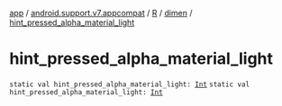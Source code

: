 [app](../../../index.md) / [android.support.v7.appcompat](../../index.md) / [R](../index.md) / [dimen](index.md) / [hint_pressed_alpha_material_light](.)

# hint_pressed_alpha_material_light

`static val hint_pressed_alpha_material_light: `[`Int`](https://kotlinlang.org/api/latest/jvm/stdlib/kotlin/-int/index.html)
`static val hint_pressed_alpha_material_light: `[`Int`](https://kotlinlang.org/api/latest/jvm/stdlib/kotlin/-int/index.html)